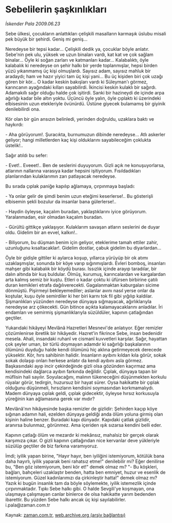 # Sebelilerin şaşkınlıkları

*İskender Pala 2009.06.23*

<tr><td class="metin" colspan="2" style="padding-top: 20px; padding-left: 5px; padding-right: 10px;">Sebe ülkesi, çocukların anlattıkları çelişkili masalların karmaşık üslubu misali pek büyük bir şehirdi. Geniş mi geniş...</td></tr><tr><td class="metin" colspan="2" style="padding-top: 20px; padding-left: 5px; padding-right: 10px;"><p>Neredeyse bir tepsi kadar... Çelişkili dedik ya, çocuklar böyle anlatır. Sebe'nin pek ulu, yüksek ve uzun binaları vardı, kat kat ve çok sağlam binalar... Öyle ki soğan zarları ve katmanları kadar... Kalabalıktı, öyle kalabalık ki neredeyse on şehir halkı bir yerde toplanmışlar, hepsi birden yüzü yıkanmamış üç kişi olmuşlardı. Sayısız adam, sayısız mahluk bir aradaydı; ham ve hazır yiyici tam üç kişi yani... Bu üç kişiden biri çok uzağı gören bir kör... O kadar keskin bakışları vardı ki Süleyman'ı görmez, karıncanın ayağındaki kılları sayabilirdi. İkincisi keskin kulaklı bir sağırdı. Adamakıllı sağır olduğu halde çok işitirdi. Sanki bir hazineydi de içinde arpa ağırlığı kadar bile altın yoktu. Üçüncü öyle yalın, öyle çıplaktı ki üzerindeki elbisesinin uzun etekleriyle övünürdü. Üstüne giyecek bulamamış bir giyinik denilebilirdi ona.
<p>Kör olan bir gün ansızın belinledi, yerinden doğruldu, uzaklara baktı ve haykırdı:
<p>- Aha görüyorum!. Şuracıkta, burnumuzun dibinde neredeyse... Atlı askerler geliyor; hangi milletlerden kaç kişi olduklarını sayabileceğim çoklukta üstelik!..
<p>Sağır atıldı bu sefer:
<p>- Evet!.. Eveeet!.. Ben de seslerini duyuyorum. Gizli açık ne konuşuyorlarsa, atlarının nallarına varasıya kadar hepsini işitiyorum. Fısıldadıkları planlarından kulaklarımın zarı patlayacak neredeyse.
<p>Bu sırada çıplak paniğe kapılıp ağlamaya, çırpınmaya başladı:
<p>- Ya onlar gelir de şimdi benim uzun eteğimi keserlerse!.. Bu gösterişli elbisemin şekli bozulur da insanlar bana gülerlerse!..
<p>- Haydin öyleyse, kaçalım buradan, yaklaştıklarını iyice görüyorum. Yaralanmadan, esir olmadan kaçalım buradan.
<p>- Gürültü gittikçe yaklaşıyor. Kulaklarım savaşan atların seslerini de duyar oldu. Gidelim bir an evvel, kalkın!..
<p>- Biliyorum, bu düşman benim için geliyor, eteklerime tamah ettiler zahir, uzunluğunu kısaltacaklar!. Gidelim dostlar, çabuk gidelim bu diyarlardan...
<p>Öyle bir gidişle gittiler ki aylarca koşup, yıllarca yürüyüp bir ok atımı uzaklaşmışlar, sonunda bir köye varıp sığınmışlardı. Evleri bomboş, insanları mahşer gibi kalabalık bir köydü burası. Issızlık içinde arayıp taradılar, bir dalın altında bir kuş buldular. Ölmüş, kurumuş, karıncalardan ve kargalardan arta kalmış semiz bir kuştu. Etleri o kadar çoktu ki üfürsen birbirine çatılı duran kemikleri etrafa dağılıverecekti. Gagalanmaktan kaburgaları sicime dönmüştü. Pişirmeyi bekleyemediler; aslanlar avını nasıl yerse onlar da koştular, kuşu öyle semirdiler ki her biri karnı tok fil gibi yığılıp kaldılar. Şişmanlıkları yüzünden neredeyse dünyaya sığmayacak, ağırlıklarıyla neredeyse arz çökecekti. Gün bitince açıkta kalamayacaklarını anladılar. İri endamları ve semirmiş şişmanlıklarıyla süzüldüler, kapının çatlağından geçtiler.
<p>Yukarıdaki hikâyeyi Mevlânâ Hazretleri Mesnevi'de anlatıyor. Eğer remizler çözümlenirse ibretlik bir hikâyedir. Hazret'in fikrince Sebe, insan bedenidir mesela. Ahali, insandaki ruhanî ve cismanî kuvvetleri karşılar. Sağır, hayattan çok şeyler uman, bir türlü doymayan adamdır ki sağırlığı başkalarının ölümünü duyduğu halde kendi ölümünü hiç aklına getirmeyecek derecede yüksektir. Kör, hırs sahibinin halidir. İnsanların ayıbını kıldan kıla görür, sokak sokak dolaşıp onları herkese anlatır da kendi ayıbını asla görmez. Başkasındaki ayıp incir çekirdeğinde gizli olsa gözünden kaçırmaz ama kendisindeki dağlarca ayıbın farkında değildir. Çıplak, dünyaya tapan bir müflisin hali sayılır. Soyulacağını, malının tükeneceğini düşünmekten korkulu rüyalar görür, tedirgin, huzursuz bir hayat sürer. Oysa hakikatte bir çıplak olduğunu düşünmeli, hırsızların kendisini soymasından korkmamalıydı. Madem dünyaya çıplak geldi, çıplak gidecektir, öyleyse hırsız korkusuyla yüreğinin kan ağlamasına gerek var mıdır?
<p>Mevlânâ'nın hikâyesinde başka remizler de gizlidir: Şehirden kaçıp köye sığınan adamın hali, ezelden dünyaya geldiği anda ölüm yoluna girmiş olan kişinin haline benzer. Buradaki kapı dünyadır. Kapıdaki çatlak gizlidir, aranırsa bulunmaz, görünmez. Ama içeriden ışık sızarsa kendini belli eder.
<p>Kapının çatlağı ölüm ve mezardır ki mekânsız, mahalsiz bir gerçek olarak karşımıza çıkar. O gizli kapının çatlağından nice kervanlar deve yükleriyle süzülüp geçtiler de biz farkına varamıyoruz.
<p>İmdi; iyilik yapan birine, "Hayır hayır, ben iyiliğini istemiyorum, kötülük bana daha hayırlı, iyilik yaparak beni rahatsız etme!" denilebilir mi? Eğer denilirse bu, "Ben göz istemiyorum, beni kör et!" demek olmaz mı? "- Bu köşkleri, bağları, bahçeleri uzaklaştır benden, hatta ben emniyet, huzur ve esenlik de istemiyorum. Güzel kadınlarımızı da çirkinleştir hatta!" demek olmaz mı? Yazık ki bugün insanlık tam da böyle söylemekte, iyilik istemezlik içinde çırpınmaktadır. Tıpkı Sebe halkı gibi. O halde Sevgili'ye koşmayan, ona ulaşmaya çalışmayan canlar binlerce de olsa hakikatte yarım bedenden ibarettir. Bu yüzden Sebe halkı ancak üç kişi sayılabilirler. i.pala@zaman.com.tr<br/></p></p></p></p></p></p></p></p></p></p></p></p></p></p></p></td></tr>

Kaynak: [zaman.com.tr](http://zaman.com.tr/yazar.do?yazino=861912), [web.archive.org (arşiv bağlantısı)](http://web.archive.org/web/20090904231903/http://www.zaman.com.tr:80/yazar.do?yazino=861912)
